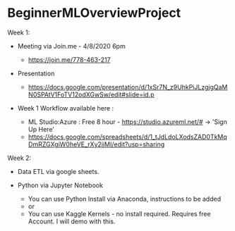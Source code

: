 
# BeginnerMLOverviewProject

Week 1: 
* Meeting via Join.me - 4/8/2020 6pm
	* https://join.me/778-463-217

* Presentation
	* https://docs.google.com/presentation/d/1xSr7N_z9UhkPiJLzgjgQaMN0SPAtV1FoTV12odXGwSw/edit#slide=id.p

* Week 1 Workflow available here : 
	* ML Studio:Azure : Free 8 hour - https://studio.azureml.net/# -> 'Sign Up Here'
	* https://docs.google.com/spreadsheets/d/1_tJdLdoLXodsZAD0TkMqDmRZGXgiW0heVE_rXy2jjMI/edit?usp=sharing


Week 2:
* Data ETL via google sheets.

* Python via Jupyter Notebook 
	* You can use Python Install via Anaconda, instructions to be added
	* or
	* You can use Kaggle Kernels - no install required. Requires free Account. I will demo with this.
